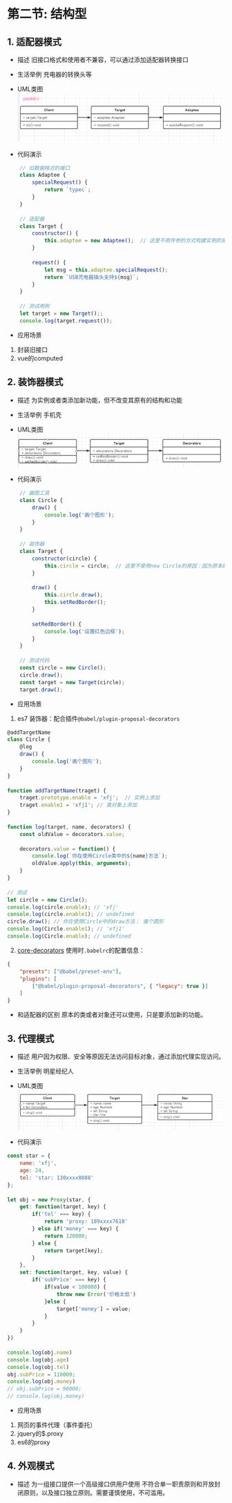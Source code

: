 # 第二节: 结构型

## 1. 适配器模式
- 描述
旧接口格式和使用者不兼容，可以通过添加适配器转换接口

- 生活举例
充电器的转换头等

- UML类图
![](./image/Adaptee.png)

- 代码演示
```js
    // 旧数据格式的接口
    class Adaptee {
        specialRequest() {
            return `typec`;
        }
    }

    // 适配器
    class Target {
        constructor() {
            this.adaptee = new Adaptee();  // 这里不用传参的方式构建实例的原因：原本的类已经不满足新的需求，所以没有必要抛到外面被使用。
        }

        request() {
            let msg = this.adaptee.specialRequest();
            return `USB充电器插头支持${msg}`;
        }
    }

    // 测试用例
    let target = new Target();;
    console.log(target.request());
```
- 应用场景
1. 封装旧接口
2. vue的computed


## 2. 装饰器模式
- 描述
为实例或者类添加新功能，但不改变其原有的结构和功能

- 生活举例
手机壳

- UML类图
![](./image/decorators.png)

- 代码演示
```js
    // 画图工具
    class Circle {
        draw() {
            console.log('画个图形');
        }
    }

    // 装饰器
    class Target {
        constructor(circle) {
            this.circle = circle;  // 这里不使用new Circle的原因：因为原本的类还是可以使用的，所以原本的类可以抛到外面供用户创建实例
        }

        draw() {
            this.circle.draw();
            this.setRedBorder();
        }

        setRedBorder() {
            console.log('设置红色边框');
        }
    }

    // 测试代码
    const circle = new Circle();
    circle.draw();
    const target = new Target(circle);
    target.draw(); 
```

- 应用场景
1. es7 装饰器：配合插件`@babel/plugin-proposal-decorators`
```js
@addTargetName
class Circle {
    @log
    draw() {
        console.log('画个图形');
    }
}

function addTargetName(traget) {
    traget.prototype.enable = 'xfj';  // 实例上添加
    traget.enable1 = 'xfj1'; // 类对象上添加
}

function log(target, name, decorators) {
    const oldValue = decorators.value;

    decorators.value = function() {
        console.log(`你在使用Circle类中的${name}方法`);
        oldValue.apply(this, arguments);
    }
}

// 测试
let circle = new Circle();
console.log(circle.enable); // 'xfj'
console.log(circle.enable1); // undefined
circle.draw(); // 你在使用Circle中的draw方法； 画个圆形
console.log(Circle.enable1); // 'xfj1'
console.log(Circle.enable); // undefined
```

2. [core-decorators](https://www.npmjs.com/package/core-decorators)
使用时`.babelrc`的配置信息：
```json
{
    "presets": ["@babel/preset-env"],
    "plugins": [
        ["@babel/plugin-proposal-decorators", { "legacy": true }]
    ]
}
```

- 和适配器的区别
原本的类或者对象还可以使用，只是要添加新的功能。


## 3. 代理模式
- 描述
用户因为权限、安全等原因无法访问目标对象，通过添加代理实现访问。

- 生活举例
明星经纪人

- UML类图
![](./image/proxy.png)

- 代码演示
```js
const star = {
    name: 'xfj',
    age: 24,
    tel: 'star: 130xxxx8888'
};

let obj = new Proxy(star, {
    get: function(target, key) {
        if('tel' === key) {
            return 'proxy: 189xxxx7618'
        } else if('money' === key) {
            return 120000;
        } else {
            return target[key];
        }
    },
    set: function(target, key, value) {
        if('subPrice' === key) {
            if(value < 100000) {
                throw new Error('价格太低')
            }else {
                target['money'] = value;
            }
        }
    }
})

console.log(obj.name)
console.log(obj.age)
console.log(obj.tel)
obj.subPrice = 110000;
console.log(obj.money)
// obj.subPrice = 90000;
// console.log(obj.money)
```

- 应用场景
1. 网页的事件代理（事件委托）
2. jquery的$.proxy
3. es6的proxy

## 4. 外观模式
- 描述
为一组接口提供一个高级接口供用户使用
不符合单一职责原则和开放封闭原则，以及接口独立原则。需要谨慎使用，不可滥用。
